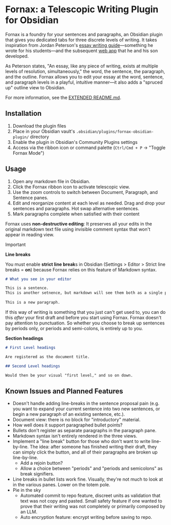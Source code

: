 # Fornax: a Telescopic Writing Plugin for Obsidian

Fornax is a foundry for your sentences and paragraphs, an Obsidian plugin that gives you dedicated tabs for three discrete levels of writing.
It takes inspiration from Jordan Peterson's [essay writing guide](https://jordanbpeterson.com/wp-content/uploads/2018/02/Essay_Writing_Guide.docx)—something he wrote for his students—and the subsequent [web app](https://essay.app/guide/) that he and his son developed.

As Peterson states, "An essay, like any piece of writing, exists at multiple levels of resolution, simultaneously," the word, the sentence, the paragraph, and the outline.
Fornax allows you to edit your essay at the word, sentence, and paragraph levels in a playful, intuitive manner—it also adds a "spruced up" outline view to Obsidian.

For more information, see the [EXTENDED README.md](./EXTENDED%20README.md).

## Installation

1. Download the plugin files
2. Place in your Obsidian vault's `.obsidian/plugins/fornax-obsidian-plugin/` directory
3. Enable the plugin in Obsidian's Community Plugins settings
4. Access via the ribbon icon or command palette (`Ctrl/Cmd + P` → "Toggle Fornax Mode")

## Usage

1. Open any markdown file in Obsidian.
2. Click the Fornax ribbon icon to activate telescopic view.
3. Use the zoom controls to switch between Document, Paragraph, and Sentence panes.
4. Edit and reorganize content at each level as needed. Drag and drop your sentences and paragraphs. Hot swap alternative sentences.
5. Mark paragraphs complete when satisfied with their content

Fornax uses **non-destructive editing**: It preserves all your edits in the original markdown text file using invisible comment syntax that won't appear in reading view.

> [!IMPORTANT] 
> 
> **Line breaks**
>
> You must enable **strict line break**s in Obsidian (Settings > Editor > Strict line breaks = **on**) because Fornax relies on this feature of Markdown syntax.
> ```markdown
> # What you see in your editor
> 
> This is a sentence.
> This is another setnence, but markdown will see them both as a single paragraph.
>  
> This is a new paragraph.
> ```
> If this way of writing is something that you just can't get used to, you can do this *after* your first draft and before you start using Fornax. 
> Fornax doesn't pay attention to punctuation. 
> So whether you choose to break up sentences by periods only, or periods and semi-colons, is entirely up to you.
> 
> **Section headings**
> 
> ```markdown
> # First Level headings 
> 
> Are registered as the document title. 
> 
> ## Second Level headings 
> 
> Would then be your visual "first level," and so on down.
> ```


## Known Issues and Planned Features

- Doesn't handle adding line-breaks in the sentence proposal pain (e.g. you want to expand your current sentence into two new sentences, or begin a new paragraph of an existing sentence, etc.).
- Document view: there is no block for "introductory" material.
- How well does it support paragraphed bullet points?
- Bullets don't register as separate paragraphs in the paragraph pane.
- Markdown syntax isn't entirely rendered in the three views.
- Implement a "line break" button for those who don't want to write line-by-line. 
  The idea: after someone has finished writing their draft, they can simply click the button, and all of their paragraphs are broken up line-by-line.
	- Add a rejoin button?
	- Allow a choice between "periods" and "periods and semicolons" as break signifiers.
- Line breaks in bullet lists work fine. 
  Visually, they're not much to look at in the various panes. 
  Lower on the totem pole.
- Pie in the sky
	- Automated commit to repo feature, discreet units as validation that text was not copy and pasted. Small safety feature if one wanted to prove that their writing was not completely or primarily composed by an LLM.
	- Auto encryption feature: encrypt writing before saving to repo.